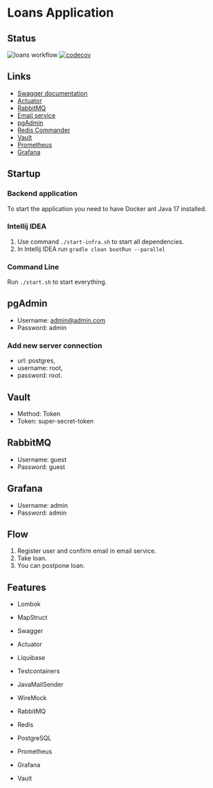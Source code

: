 # Loans Application

## Status

![loans workflow](https://github.com/osber1/loans/actions/workflows/gradle.yml/badge.svg)
[![codecov](https://codecov.io/gh/osber1/loans/branch/master/graph/badge.svg?token=2KOECLUD4M)](https://codecov.io/gh/osber1/loans)

## Links

- [Swagger documentation](http://localhost:8080/swagger-ui.html)
- [Actuator](http://localhost:8080/actuator)
- [RabbitMQ](http://localhost:15672)
- [Email service](http://localhost:1080)
- [pgAdmin](http://localhost:5050)
- [Redis Commander](http://localhost:5123)
- [Vault](http://localhost:8200)
- [Prometheus](http://localhost:9090)
- [Grafana](http://localhost:3000)

## Startup

### Backend application

To start the application you need to have Docker ant Java 17 installed.

### Intellij IDEA

1) Use command `./start-infra.sh` to start all dependencies.
2) In Intellij IDEA run `gradle clean bootRun --parallel`

### Command Line

Run `./start.sh` to start everything.

## pgAdmin

* Username: admin@admin.com
* Password: admin

### Add new server connection

- url: postgres,
- username: root,
- password: root.

## Vault

* Method: Token
* Token: super-secret-token

## RabbitMQ

* Username: guest
* Password: guest

## Grafana

* Username: admin
* Password: admin

## Flow

1) Register user and confirm email in email service.
2) Take loan.
3) You can postpone loan.

## Features

* Lombok
* MapStruct
* Swagger
* Actuator
* Liquibase
* Testcontainers
* JavaMailSender
* WireMock

* RabbitMQ
* Redis
* PostgreSQL
* Prometheus
* Grafana
* Vault
